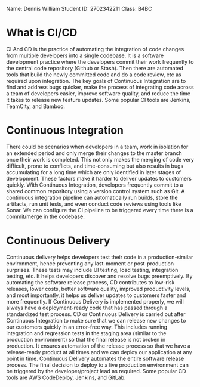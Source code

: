 Name: Dennis William
Student ID: 2702342211
Class: B4BC

# What is CI/CD
CI And CD is the practice of automating the integration of code changes from multiple developers into a single codebase. It is a software development practice where the developers commit their work frequently to the central code repository (Github or Stash). Then there are automated tools that build the newly committed code and do a code review, etc as required upon integration.
The key goals of Continuous Integration are to find and address bugs quicker, make the process of integrating code across a team of developers easier, improve software quality, and reduce the time it takes to release new feature updates. Some popular CI tools are Jenkins, TeamCity, and Bamboo.

# Continuous Integration
There could be scenarios when developers in a team, work in isolation for an extended period and only merge their changes to the master branch once their work is completed. This not only makes the merging of code very difficult, prone to conflicts, and time-consuming but also results in bugs accumulating for a long time which are only identified in later stages of development. These factors make it harder to deliver updates to customers quickly.
With Continuous Integration, developers frequently commit to a shared common repository using a version control system such as Git. A continuous integration pipeline can automatically run builds, store the artifacts, run unit tests, and even conduct code reviews using tools like Sonar. We can configure the CI pipeline to be triggered every time there is a commit/merge in the codebase.

# Continuous Delivery
Continuous delivery helps developers test their code in a production-similar environment, hence preventing any last-moment or post-production surprises. These tests may include UI testing, load testing, integration testing, etc. It helps developers discover and resolve bugs preemptively.
By automating the software release process, CD contributes to low-risk releases, lower costs, better software quality, improved productivity levels, and most importantly, it helps us deliver updates to customers faster and more frequently. If Continuous Delivery is implemented properly, we will always have a deployment-ready code that has passed through a standardized test process.
CD or Continuous Delivery is carried out after Continuous Integration to make sure that we can release new changes to our customers quickly in an error-free way. This includes running integration and regression tests in the staging area (similar to the production environment) so that the final release is not broken in production. It ensures automation of the release process so that we have a release-ready product at all times and we can deploy our application at any point in time. 
Continuous Delivery automates the entire software release process. The final decision to deploy to a live production environment can be triggered by the developer/project lead as required. Some popular CD tools are AWS CodeDeploy, Jenkins, and GitLab.